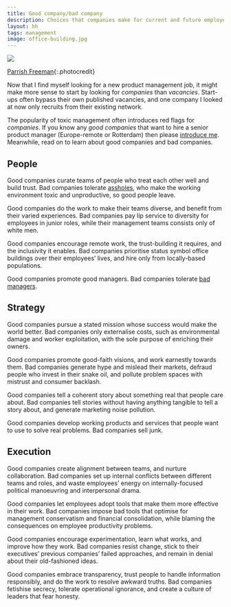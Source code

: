 ```yaml
---
title: Good company/bad company
description: Choices that companies make for current and future employees
layout: hh
tags: management
image: office-building.jpg
---
```


![](office-building.jpg)

[Parrish Freeman](https://unsplash.com/photos/0d-z8cJGIR4){:.photocredit}

Now that I find myself looking for a new product management job,
it might make more sense to start by looking for _companies_ than _vacancies_.
Start-ups often bypass their own published vacancies,
and one company I looked at now only recruits from their existing network.

The popularity of toxic management often introduces red flags for _companies_.
If you know any _good companies_ that want to hire a senior product manager (Europe-remote or Rotterdam)
then please [introduce me](/contact).
Meanwhile, read on to learn about good companies and bad companies.

## People

Good companies curate teams of people who treat each other well and build trust.
Bad companies tolerate [assholes](https://www.bobsutton.net/book/no-asshole-rule/),
who make the working environment toxic and unproductive, so good people leave.

Good companies do the work to make their teams diverse, and benefit from their varied experiences.
Bad companies pay lip service to diversity for employees in junior roles,
while their management teams consists only of white men.

Good companies encourage remote work, the trust-building it requires, and the inclusivity it enables.
Bad companies prioritise status symbol office buildings over their employees’ lives,
and hire only from locally-based populations.

Good companies promote good managers.
Bad companies tolerate [bad managers](good-manager-bad-manager).

## Strategy

Good companies pursue a stated mission whose success would make the world better.
Bad companies only externalise costs, such as environmental damage and worker exploitation,
with the sole purpose of enriching their owners.

Good companies promote good-faith visions, and work earnestly towards them.
Bad companies generate hype and mislead their markets, defraud people who invest in their snake oil,
and pollute problem spaces with mistrust and consumer backlash.

Good companies tell a coherent story about something real that people care about.
Bad companies tell stories without having anything tangible to tell a story about,
and generate marketing noise pollution.

Good companies develop working products and services that people want to use to solve real problems.
Bad companies sell junk.

## Execution

Good companies create alignment between teams, and nurture collaboration.
Bad companies set up internal conflicts between different teams and roles,
and waste employees’ energy on internally-focused political manoeuvring and interpersonal drama.

Good companies let employees adopt tools that make them more effective in their work.
Bad companies impose bad tools that optimise for management conservatism and financial consolidation,
while blaming the consequences on employee productivity problems.

Good companies encourage experimentation, learn what works, and improve how they work.
Bad companies resist change, stick to their executives’ previous companies’ failed approaches,
and remain in denial about their old-fashioned ideas.

Good companies embrace transparency, trust people to handle information responsibly,
and do the work to resolve awkward truths.
Bad companies fetishise secrecy, tolerate operational ignorance,
and create a culture of leaders that fear honesty.
